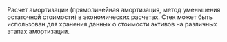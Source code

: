 Расчет амортизации (прямолинейная амортизация, метод уменьшения остаточной стоимости) в экономических расчетах. Стек может быть использован для хранения данных о стоимости активов на различных этапах амортизации.
